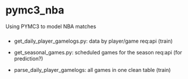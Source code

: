 # pymc3_nba
Using PYMC3 to model NBA matches

###
* get_daily_player_gamelogs.py: data by player/game  req:api (train)
* get_seasonal_games.py: scheduled games for the season req:api (for prediction?)

* parse_daily_player_gamelogs: all games in one clean table (train)
